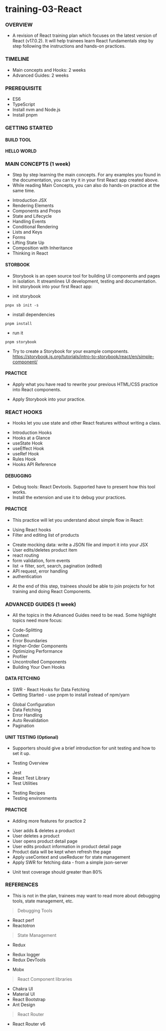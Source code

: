 # training-03-React

### OVERVIEW

- A revision of React training plan which focuses on the latest version  of React (v17.0.2). It will help trainees learn React fundamentals step by step following the instructions and hands-on practices.

### TIMELINE

- Main concepts and Hooks: 2 weeks
- Advanced Guides: 2 weeks

### PREREQUISITE

- ES6
- TypeScript
- Install nvm and Node.js
- Install pnpm 

### GETTING STARTED

#### BUILD TOOL

#### HELLO WORLD

### MAIN CONCEPTS (1 week)
- Step by step learning the main concepts. For any examples you found in the documentation, you can try it in your first React app created above.
- While reading Main Concepts, you can also do hands-on practice at the same time.

+ Introduction JSX
+ Rendering Elements
+ Components and Props
+ State and Lifecycle
+ Handling Events
+ Conditional Rendering
+ Lists and Keys
+ Forms
+ Lifting State Up
+ Composition with Inheritance
+ Thinking in React

#### STORBOOK

- Storybook is an open source tool for building UI components and pages in isolation. It streamlines UI development, testing and documentation.
- Init storybook into your first React app:

+ init storybook

```
pnpx sb init -s
```

+ install dependencies

```
pnpm install
```

+ run it

```
pnpm storybook
```

+ Try to create a Storybook for your example components. https://storybook.js.org/tutorials/intro-to-storybook/react/en/simple-component/

#### PRACTICE

- Apply  what you have read to rewrite your previous HTML/CSS practice into React components.

+ Apply Storybook into your practice.

### REACT HOOKS

- Hooks let you use state and other React features without writing a class.
+ Introduction Hooks
+ Hooks at a Glance
+ useState Hook
+ useEffect Hook
+ useRef Hook
+ Rules Hook
+ Hooks API Reference

#### DEBUGGING
- Debug tools: React Devtools. Supported have to present how this tool works.
- Install the extension and use it to debug your practices.

#### PRACTICE

- This practice will let you understand about simple flow in React:
+ Using React hooks
+ Filter and editing list of products
* Create mocking data: write a JSON file and import it into your JSX
* User edits/deletes product item
* react routing
* form validation, form events
* list -> filter, sort, search, pagination (edited) 
* API request, error handling
* authentication
- At the end of this step, trainees should be able to join projects for hot training and doing React Components.

### ADVANCED GUIDES (1 week)
- All the topics in the Advanced Guides need to be read. Some highlight topics need more focus:

+ Code-Splitting
+ Context
+ Error Boundaries
+ Higher-Order Components
+ Optimizing Performance
+ Profiler
+ Uncontrolled Components
+ Building Your Own Hooks

#### DATA FETCHING

- SWR - React Hooks for Data Fetching
- Getting Started - use pnpm to install instead of npm/yarn
+ Global Configuration
+ Data Fetching
+ Error Handling
+ Auto Revalidation
+ Pagination

#### UNIT TESTING (Optional)

- Supporters should give a brief introduction for unit testing and how to set it up.
+ Testing Overview
* Jest
* React Test Library
* Test Utilities
+ Testing Recipes
+ Testing environments

#### PRACTICE

- Adding more features for practice 2
* User adds & deletes a product
* User deletes a product
* User opens product detail page
* User edits product information in product detail page
* Product data will be kept when refresh the page
* Apply useContext and useReducer for state management
* Apply SWR for fetching data - from a simple json-server
- Unit test coverage should greater than 80%

### REFERENCES
- This is not in the plan, trainees may want to read more about debugging tools, state management, etc.

> Debugging Tools

+ React perf
+ Reactotron

> State Management

+ Redux
* Redux logger
* Redux DevTools
+ Mobx
> React Component libraries
+ Chakra UI
+ Material UI
+ React Bootstrap
+ Ant Design
> React Router
+ React Router v6


